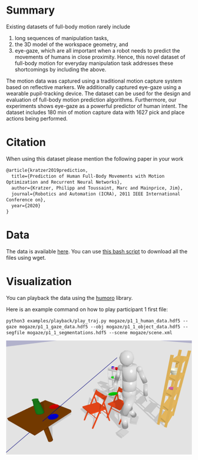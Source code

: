 # Summary

Existing datasets of full-body motion rarely include 
1) long sequences of manipulation tasks,
2) the 3D model of the workspace geometry, and 
3) eye-gaze,
which are all important when a
robot needs to predict the movements of humans in close proximity.
Hence, this novel dataset of full-body
motion for everyday manipulation task 
addresses these shortcomings by including the above.

The motion data was captured using a traditional
motion capture system based on reflective markers.
We additionally captured eye-gaze using a wearable pupil-tracking device. 
The dataset can be used for the design and evaluation
of full-body motion prediction algorithms.
Furthermore, our experiments shows eye-gaze as a powerful predictor of human intent.
The dataset includes 180 min of motion capture data with
1627 pick and place actions being performed.

# Citation

When using this dataset please mention the following paper in your work
```
@article{kratzer2019prediction,
  title={Prediction of Human Full-Body Movements with Motion Optimization and Recurrent Neural Networks},
  author={Kratzer, Philipp and Toussaint, Marc and Mainprice, Jim},
  journal={Robotics and Automation (ICRA), 2011 IEEE International Conference on},
  year={2020}
}
```

# Data
The data is available [here](https://ipvs.informatik.uni-stuttgart.de/mlr/philipp/mogaze/).
You can use [this bash script](https://github.com/PhilippJKratzer/mocap-mlr-datasets/blob/master/mogaze.sh) to download all the files using wget.

# Visualization
You can playback the data using the [humoro](https://github.com/PhilippJKratzer/humoro) library.

Here is an example command on how to play participant 1 first file:
```
python3 examples/playback/play_traj.py mogaze/p1_1_human_data.hdf5 --gaze mogaze/p1_1_gaze_data.hdf5 --obj mogaze/p1_1_object_data.hdf5 --segfile mogaze/p1_1_segmentations.hdf5 --scene mogaze/scene.xml
```

![sample](https://raw.githubusercontent.com/humans-to-robots-motion/mogaze/master/images/im2.png)
